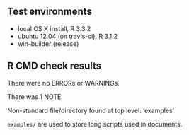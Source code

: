 ## Test environments
* local OS X install, R 3.3.2
* ubuntu 12.04 (on travis-ci), R 3.1.2
* win-builder (release)

## R CMD check results
There were no ERRORs or WARNINGs. 

There was 1 NOTE:

  Non-standard file/directory found at top level:
   ‘examples’

`examples/` are used to store long scripts used in documents.
